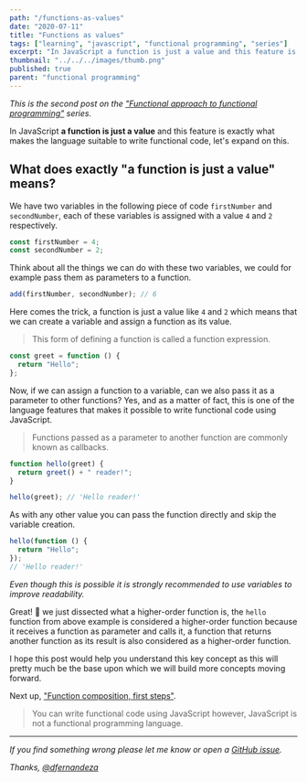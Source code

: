 ```yaml
---
path: "/functions-as-values"
date: "2020-07-11"
title: "Functions as values"
tags: ["learning", "javascript", "functional programming", "series"]
excerpt: "In JavaScript a function is just a value and this feature is exactly what makes the language suitable to write functional code, let's expand on this."
thumbnail: "../../../images/thumb.png"
published: true
parent: "functional programming"
---
```


_This is the second post on the ["Functional approach to functional programming"](/functional-approach-to-functional-programming) series._

In JavaScript **a function is just a value** and this feature is exactly what makes the language suitable to write functional code, let's expand on this.

## What does exactly "a function is just a value" means?

We have two variables in the following piece of code `firstNumber` and `secondNumber`, each of these variables is assigned with a value `4` and `2` respectively.

```js
const firstNumber = 4;
const secondNumber = 2;
```

Think about all the things we can do with these two variables, we could for example pass them as parameters to a function.

```js
add(firstNumber, secondNumber); // 6
```

Here comes the trick, a function is just a value like `4` and `2` which means that we can create a variable and assign a function as its value.

> This form of defining a function is called a function expression.

```js
const greet = function () {
  return "Hello";
};
```

Now, if we can assign a function to a variable, can we also pass it as a parameter to other functions? Yes, and as a matter of fact, this is one of the language features that makes it possible to write functional code using JavaScript.

> Functions passed as a parameter to another function are commonly known as callbacks.

```js
function hello(greet) {
  return greet() + " reader!";
}

hello(greet); // 'Hello reader!'
```

As with any other value you can pass the function directly and skip the variable creation.

```js
hello(function () {
  return "Hello";
});
// 'Hello reader!'
```

_Even though this is possible it is strongly recommended to use variables to improve readability._

Great! 🎉 we just dissected what a higher-order function is, the `hello` function from above example is considered a higher-order function because it receives a function as parameter and calls it, a function that returns another function as its result is also considered as a higher-order function.

I hope this post would help you understand this key concept as this will pretty much be the base upon which we will build more concepts moving forward.

Next up, ["Function composition, first steps"](/function-composition-first-steps).

> You can write functional code using JavaScript however, JavaScript is not a functional programming language.

---

_If you find something wrong please let me know or open a [GitHub issue](https://github.com/dfernandeza/danifdz/issues)._

_Thanks, [@dfernandeza](https://twitter.com/dfernandeza)_
